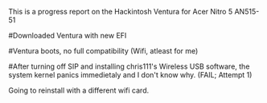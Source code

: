 This is a progress report on the Hackintosh Ventura for Acer Nitro 5 AN515-51

#Downloaded Ventura with new EFI

#Ventura boots, no full compatibility (Wifi, atleast for me)

#After turning off SIP and installing chris111's Wireless USB software, the system kernel panics immedietaly and I don't know why. (FAIL; Attempt 1)

Going to reinstall with a different wifi card.
